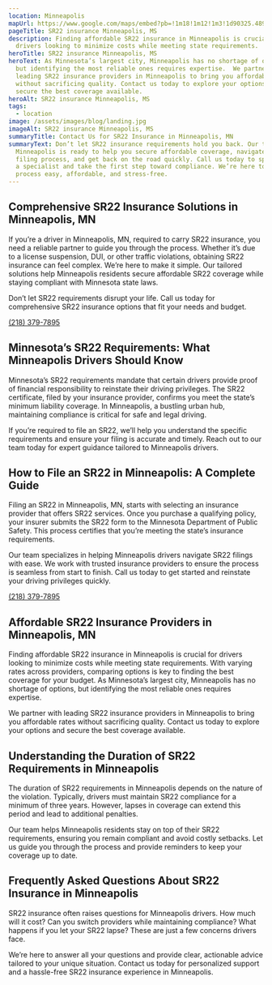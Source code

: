 ```yaml
---
location: Minneapolis
mapUrl: https://www.google.com/maps/embed?pb=!1m18!1m12!1m3!1d90325.48980317303!2d-93.3440507840165!3d44.97066725007367!2m3!1f0!2f0!3f0!3m2!1i1024!2i768!4f13.1!3m3!1m2!1s0x52b333909377bbbd%3A0x939fc9842f7aee07!2sMinneapolis%2C%20MN%2C%20USA!5e0!3m2!1sen!2sca!4v1731867338220!5m2!1sen!2sca
pageTitle: SR22 insurance Minneapolis, MS
description: Finding affordable SR22 insurance in Minneapolis is crucial for
  drivers looking to minimize costs while meeting state requirements.
heroTitle: SR22 insurance Minneapolis, MS
heroText: As Minnesota’s largest city, Minneapolis has no shortage of options,
  but identifying the most reliable ones requires expertise.  We partner with
  leading SR22 insurance providers in Minneapolis to bring you affordable rates
  without sacrificing quality. Contact us today to explore your options and
  secure the best coverage available.
heroAlt: SR22 insurance Minneapolis, MS
tags:
  - location
image: /assets/images/blog/landing.jpg
imageAlt: SR22 insurance Minneapolis, MS
summaryTitle: Contact Us for SR22 Insurance in Minneapolis, MN
summaryText: Don’t let SR22 insurance requirements hold you back. Our team in
  Minneapolis is ready to help you secure affordable coverage, navigate the
  filing process, and get back on the road quickly. Call us today to speak with
  a specialist and take the first step toward compliance. We’re here to make the
  process easy, affordable, and stress-free.
---
```

## Comprehensive SR22 Insurance Solutions in Minneapolis, MN
If you’re a driver in Minneapolis, MN, required to carry SR22 insurance, you need a reliable partner to guide you through the process. Whether it’s due to a license suspension, DUI, or other traffic violations, obtaining SR22 insurance can feel complex. We’re here to make it simple. Our tailored solutions help Minneapolis residents secure affordable SR22 coverage while staying compliant with Minnesota state laws.

Don’t let SR22 requirements disrupt your life. Call us today for comprehensive SR22 insurance options that fit your needs and budget.

[(218) 379-7895](tel:2183797895)

## Minnesota’s SR22 Requirements: What Minneapolis Drivers Should Know
Minnesota’s SR22 requirements mandate that certain drivers provide proof of financial responsibility to reinstate their driving privileges. The SR22 certificate, filed by your insurance provider, confirms you meet the state’s minimum liability coverage. In Minneapolis, a bustling urban hub, maintaining compliance is critical for safe and legal driving.

If you’re required to file an SR22, we’ll help you understand the specific requirements and ensure your filing is accurate and timely. Reach out to our team today for expert guidance tailored to Minneapolis drivers.

## How to File an SR22 in Minneapolis: A Complete Guide
Filing an SR22 in Minneapolis, MN, starts with selecting an insurance provider that offers SR22 services. Once you purchase a qualifying policy, your insurer submits the SR22 form to the Minnesota Department of Public Safety. This process certifies that you’re meeting the state’s insurance requirements.

Our team specializes in helping Minneapolis drivers navigate SR22 filings with ease. We work with trusted insurance providers to ensure the process is seamless from start to finish. Call us today to get started and reinstate your driving privileges quickly.

[(218) 379-7895](tel:2183797895)

## Affordable SR22 Insurance Providers in Minneapolis, MN
Finding affordable SR22 insurance in Minneapolis is crucial for drivers looking to minimize costs while meeting state requirements. With varying rates across providers, comparing options is key to finding the best coverage for your budget. As Minnesota’s largest city, Minneapolis has no shortage of options, but identifying the most reliable ones requires expertise.

We partner with leading SR22 insurance providers in Minneapolis to bring you affordable rates without sacrificing quality. Contact us today to explore your options and secure the best coverage available.

## Understanding the Duration of SR22 Requirements in Minneapolis
The duration of SR22 requirements in Minneapolis depends on the nature of the violation. Typically, drivers must maintain SR22 compliance for a minimum of three years. However, lapses in coverage can extend this period and lead to additional penalties.

Our team helps Minneapolis residents stay on top of their SR22 requirements, ensuring you remain compliant and avoid costly setbacks. Let us guide you through the process and provide reminders to keep your coverage up to date.

## Frequently Asked Questions About SR22 Insurance in Minneapolis
SR22 insurance often raises questions for Minneapolis drivers. How much will it cost? Can you switch providers while maintaining compliance? What happens if you let your SR22 lapse? These are just a few concerns drivers face.

We’re here to answer all your questions and provide clear, actionable advice tailored to your unique situation. Contact us today for personalized support and a hassle-free SR22 insurance experience in Minneapolis.
